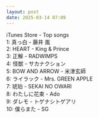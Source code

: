 ```yaml
---
layout: post
date: 2025-03-14 07:09
---
```


iTunes Store - Top songs<br />
1: 真っ白 - 藤井 風<br />
2: HEART - King & Prince<br />
3: 正解 - RADWIMPS<br />
4: 怪獣 - サカナクション<br />
5: BOW AND ARROW - 米津玄師<br />
6: ライラック - Mrs. GREEN APPLE<br />
7: 琥珀 - SEKAI NO OWARI<br />
8: わたしに花束 - Ado<br />
9: ダレモ - トゲナシトゲアリ<br />
10: 僕らまた - SG<br />
